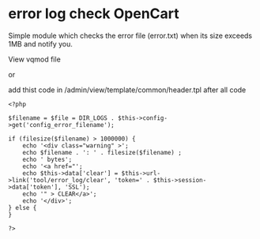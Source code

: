 # error log check OpenCart

Simple module which checks the error file (error.txt) when its size exceeds 1MB and notify you.

View vqmod file 

or

add thist code in /admin/view/template/common/header.tpl after all code

<style type="text/css">
			#content {
			padding-top: 20px!important;
			}
			.warning {
			position: absolute!important;
			margin-top: 4px;
			margin-left: 30px;
			}
			</style>
			
	<?php
	
	$filename = $file = DIR_LOGS . $this->config->get('config_error_filename');
	
	if (filesize($filename) > 1000000) {
		echo '<div class="warning" >';
		echo $filename . ': ' . filesize($filename) ;
		echo ' bytes';
		echo '<a href="';
		echo $this->data['clear'] = $this->url->link('tool/error_log/clear', 'token=' . $this->session->data['token'], 'SSL');
		echo '" > CLEAR</a>';
		echo '</div>';
	} else {
	}
	
	?>
